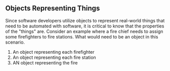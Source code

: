 ## Objects Representing Things

Since software developers utilize objects to represent real-world things that need to be automated with software, it is critical to know that the properties of the "things" are. Consider an example where a fire chief needs to assign some firefighters to fire stations. What would need to be an object in this scenario.

1. An object representing each firefighter
2. An object representing each fire station
3. AN object representing the fire 
<!--stackedit_data:
eyJoaXN0b3J5IjpbLTEwNjYwMTk4MDIsLTIwODg3NDY2MTIsNz
MwOTk4MTE2XX0=
-->